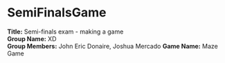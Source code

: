 # SemiFinalsGame

<b>Title:</b> Semi-finals exam - making a game <br>
<b>Group Name:</b> XD <br>
<b>Group Members:</b> John Eric Donaire, Joshua Mercado
<b>Game Name:</b> Maze Game <br>
